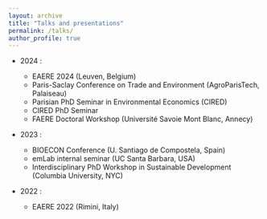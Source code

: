 ```yaml
---
layout: archive
title: "Talks and presentations"
permalink: /talks/
author_profile: true
---
```


* 2024 :   
  * EAERE 2024 (Leuven, Belgium)   
  * Paris-Saclay Conference on Trade and Environment (AgroParisTech, Palaiseau)
  * Parisian PhD Seminar in Environmental Economics (CIRED)
  * CIRED PhD Seminar
  * FAERE Doctoral Workshop (Université Savoie Mont Blanc, Annecy)
 
* 2023 :
  * BIOECON Conference (U. Santiago de Compostela, Spain)
  * emLab internal seminar (UC Santa Barbara, USA)
  * Interdisciplinary PhD Workshop in Sustainable Development (Columbia University, NYC)
 
* 2022 :
  * EAERE 2022 (Rimini, Italy)   
